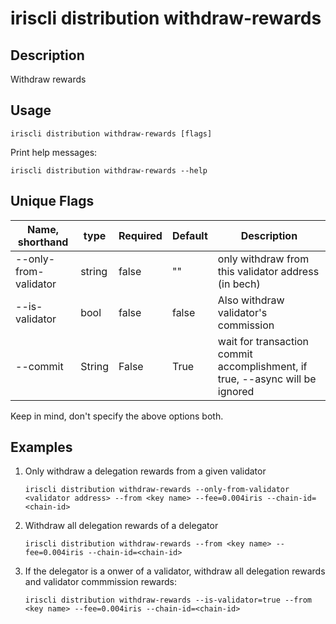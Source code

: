 # iriscli distribution withdraw-rewards

## Description

Withdraw rewards

## Usage

```
iriscli distribution withdraw-rewards [flags]
```

Print help messages:

```
iriscli distribution withdraw-rewards --help
```

## Unique Flags

| Name, shorthand       | type   | Required | Default  | Description                                                         |
| --------------------- | -----  | -------- | -------- | ------------------------------------------------------------------- |
| --only-from-validator | string | false    | ""       | only withdraw from this validator address (in bech) |
| --is-validator        | bool   | false    | false    | Also withdraw validator's commission |
| --commit         | String | False     | True                  |wait for transaction commit accomplishment, if true, --async will be ignored|

Keep in mind, don't specify the above options both.

## Examples

1. Only withdraw a delegation rewards from a given validator
    ```
    iriscli distribution withdraw-rewards --only-from-validator <validator address> --from <key name> --fee=0.004iris --chain-id=<chain-id>
    ```
2. Withdraw all delegation rewards of a delegator
    ```
    iriscli distribution withdraw-rewards --from <key name> --fee=0.004iris --chain-id=<chain-id>
    ```
3. If the delegator is a onwer of a validator, withdraw all delegation rewards and validator commmission rewards:
    ```
    iriscli distribution withdraw-rewards --is-validator=true --from <key name> --fee=0.004iris --chain-id=<chain-id>
    ```